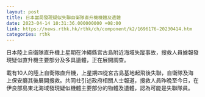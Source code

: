 ```yaml
---
layout: post
title: 日本當局發現疑似失聯自衛隊直升機機體及遺體
date: 2023-04-14 10:31:36.000000000 +08:00
link: https://news.rthk.hk/rthk/ch/component/k2/1696176-20230414.htm
categories: rthk
---
```


日本陸上自衛隊直升機上星期在沖繩縣宮古島附近海域失蹤事故，搜救人員據報發現疑似直升機主要部分及多具遺體，正在展開調查。

載有10人的陸上自衛隊直升機，上星期四從宮古島基地起飛後失聯，自衛隊及海上保安廳其後展開搜救。共同社引述政府相關人士報道，搜救人員昨晚至今日，在伊良部島東北海域發現疑似機體主要部分的物體及遺體，認為可能是失聯隊員。
